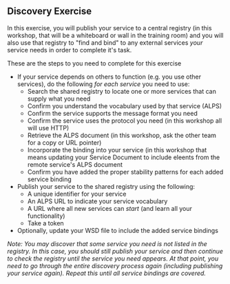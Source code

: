 ## Discovery Exercise

In this exercise, you will publish your service to a central registry (in this workshop, that will be a whiteboard or wall in the training room) and you will also use that registry to "find and bind" to any external services _your_ service needs in order to complete it's task.

These are the steps to you need to complete for this exercise

 * If your service depends on others to function (e.g. you use other services), do the following _for each service_ you need to use:
   * Search the shared registry to locate one or more services that can supply what you need
   * Confirm you understand the vocabulary used by that service (ALPS)
   * Confirm the service supports the message format you need
   * Confirm the service uses the protocol you need (in this workshop all will use HTTP)
   * Retrieve the ALPS document (in this workshop, ask the other team for a copy or URL pointer)
   * Incorporate the binding into your service (in this workshop that means updating your Service Document to include eleents from the remote service's ALPS document
   * Confirm you have added the proper stability patterns for each added service binding
 * Publish your service to the shared registry using the following:
   * A unique identifier for your service
   * An ALPS URL to indicate your service vocabulary
   * A URL where all new services can _start_ (and learn all your functionality)
   * Take a token
* Optionally, update your WSD file to include the added service bindings

_Note: You may discover that some service you need is not listed in the registry. In this case, you should still publish your service and then continue to check the registry until the service you need appears. At that point, you need to go through the entire discovery process again (including publishing your service again). Repeat this until all service bindings are covered._

